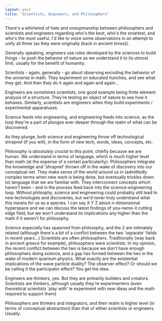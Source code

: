```yaml
---
layout: post
title: "Scientists, Engineers, and Philosophers"
---
```


There's a whirlwind of hate and oneupmanship between philosophers and scientists and engineers regarding who's the best, who's the smartest, and who's the most useful. I'd like to voice some observations in an attempt to unify all three (as they were originally (back in ancient times)).

Generally speaking, engineers use rules developed by the sciences to build things - to push the behavior of nature as we understand it to its utmost limit, usually for the benefit of humanity.

Scientists - again, generally - go about observing encoding the behavior of the universe in math. They experiment on educated hunches, and see what they get. And then they do it again and again and again...

Engineers are sometimes scientists, one good example being finite element analysis of a structure. They're testing an object of nature to see how it behaves. Similarly, scientists are engineers when they build experiments / experimental apparatuses.

<!--more-->

Science feeds into engineering, and engineering feeds into science, as the loop they're a part of plunges ever deeper through the realm of what can be discovered.

As they plunge, both science and engineering throw off technological shrapnel (if you will), in the form of new tech, words, ideas, concepts, etc.

Philosophy is *absolutely crucial* to this point, chiefly because we are human. We understand in terms of language, which is much higher level than math (at the expense of a certain particularity). Philosophers integrate the knowledge and 'shrapnel' thrown off in the wake of discovery into our conceptual net. They make sense of the world around us in (admittedly complex terms when new work is being done, but eventually trickles down to) language that we are familiar with. They interconnect concepts which haven't been - and in the process feed back into the science-engineering loop. Without philsophy, science and engineering could probably still lead to new technologies and discoveries, but we'd never truly understand what this *means* for us as a species. I can say X Y Z about n-dimensional hyperspace and we can discuss the latest findings of you-name-it cutting edge field, but we won't understand its implications any higher than the math if it weren't for philosophy.

Science especially has spawned from philosophy, and the 2 are intimately related (although there's a bit of a conflict between the two 'separate' fields in recent years...) Scientists are often philosophers. Traditionally (way back in ancient greece for example), philosophers were scientists. In my opinion, the recent conflict between the two is because we don't have enough philosophers doing science, and a gap has formed between the two in the wake of modern quantum physics. What exactly are the existential implications of the wave particle duality? The observer effect? Or should we be calling it the participator effect? You get the idea.

Engineers are thinkers, yes. But they are primarily builders and creators. Scientists are thinkers, although usually they're experimenters (even theoretical scientists 'play with' ie experiment with new ideas and the math required to support them)

Philosophers are thinkers and integrators, and their realm is higher level (in terms of conceptual abstraction) than that of either scientists or engineers. Usually.
